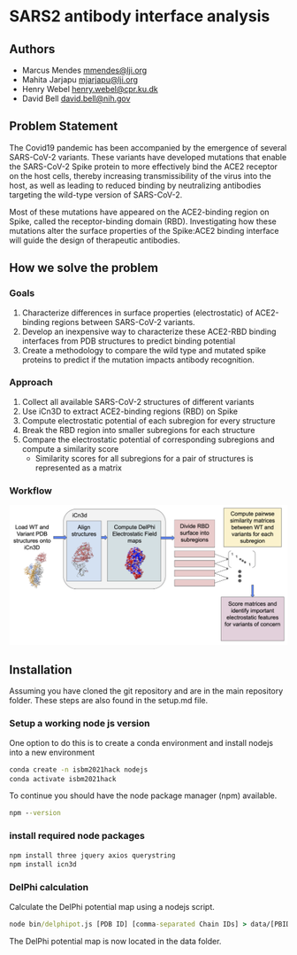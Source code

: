 # SARS2 antibody interface analysis

## Authors
- Marcus Mendes   mmendes@lji.org
- Mahita Jarjapu  mjarjapu@lji.org
- Henry Webel     henry.webel@cpr.ku.dk
- David Bell      david.bell@nih.gov

## Problem Statement

The Covid19 pandemic has been accompanied by the emergence of several SARS-CoV-2 variants. These variants have developed mutations that enable the SARS-CoV-2 Spike protein to more effectively bind the ACE2 receptor on the host cells, thereby increasing transmissibility of the virus into the host, as well as leading to reduced binding by neutralizing antibodies targeting the wild-type version of SARS-CoV-2.

Most of these mutations have appeared on the ACE2-binding region on Spike, called the receptor-binding domain (RBD). Investigating how these mutations alter the surface properties of the Spike:ACE2 binding interface will guide the design of therapeutic antibodies.

## How we solve the problem

### Goals
1. Characterize differences in surface properties (electrostatic) of ACE2-binding regions between SARS-CoV-2 variants.
2. Develop an inexpensive way to characterize these ACE2-RBD binding interfaces from PDB structures to predict binding potential
3. Create a methodology to compare the wild type and mutated spike proteins to predict if the mutation impacts antibody recognition.

### Approach
1. Collect all available SARS-CoV-2 structures of different variants 
2. Use iCn3D to extract ACE2-binding regions (RBD) on Spike
3. Compute electrostatic potential of each subregion for every structure
4. Break the RBD region into smaller subregions for each structure
5. Compare the electrostatic potential of corresponding subregions and compute a similarity score
   - Similarity scores  for all subregions for a pair of structures  is represented as a matrix 

### Workflow

![Interface flowchart](https://github.com/hackathonismb/Interface-analysis-of-SARS-CoV-2-antibodies-vs-ACE2/blob/main/images/flowchart.png?raw=true)

##
## Installation

Assuming you have cloned the git repository and are in the main repository folder. These steps are also found in the setup.md file.

### Setup a working node js version

One option to do this is to create a conda environment and install nodejs into a new environment

```cmd
conda create -n isbm2021hack nodejs
conda activate isbm2021hack
```

To continue you should have the node package manager (npm) available.

```cmd
npm --version
```

### install required node packages

```cmd
npm install three jquery axios querystring
npm install icn3d
```

### DelPhi calculation

Calculate the DelPhi potential map using a nodejs script.

```cmd
node bin/delphipot.js [PDB ID] [comma-separated Chain IDs] > data/[PBID]
```

The DelPhi potential map is now located in the data folder.

